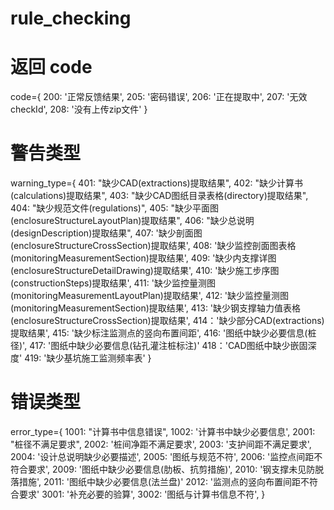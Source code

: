 # rule_checking

# 返回 code
code={
    200: '正常反馈结果',
    205: '密码错误',
    206: '正在提取中',
    207: '无效checkId',
    208: '没有上传zip文件'
}

# 警告类型
warning_type={
    401: "缺少CAD(extractions)提取结果",
    402: "缺少计算书(calculations)提取结果",
    403: "缺少CAD图纸目录表格(directory)提取结果",
    404: "缺少规范文件(regulations)",
    405: "缺少平面图(enclosureStructureLayoutPlan)提取结果",
    406: "缺少总说明(designDescription)提取结果",
    407: '缺少剖面图(enclosureStructureCrossSection)提取结果',
    408: '缺少监控剖面图表格(monitoringMeasurementSection)提取结果',
    409: '缺少内支撑详图(enclosureStructureDetailDrawing)提取结果',
    410: '缺少施工步序图(constructionSteps)提取结果',
    411: '缺少监控量测图(monitoringMeasurementLayoutPlan)提取结果',
    412: '缺少监控量测图(monitoringMeasurementSection)提取结果',
    413: '缺少钢支撑轴力值表格(enclosureStructureCrossSection)提取结果',
    414：'缺少部分CAD(extractions)提取结果',
    415: '缺少标注监测点的竖向布置间距',
    416: '图纸中缺少必要信息(桩径)',
    417: '图纸中缺少必要信息(钻孔灌注桩标注)'
    418：'CAD图纸中缺少嵌固深度'
    419: '缺少基坑施工监测频率表'
}

# 错误类型
error_type={
    1001: "计算书中信息错误",
    1002: '计算书中缺少必要信息',
    2001: "桩径不满足要求",
    2002: '桩间净距不满足要求', 
    2003: '支护间距不满足要求',
    2004: '设计总说明缺少必要描述',
    2005: '图纸与规范不符',
    2006: '监控点间距不符合要求',
    2009: '图纸中缺少必要信息(肋板、抗剪措施)',
    2010: '钢支撑未见防脱落措施',
    2011: '图纸中缺少必要信息(法兰盘)'
    2012: '监测点的竖向布置间距不符合要求'
    3001: '补充必要的验算',
    3002: '图纸与计算书信息不符',
}